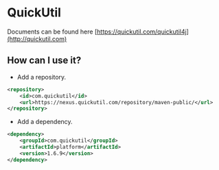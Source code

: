 # QuickUtil

Documents can be found here [https://quickutil.com/quickutil4j](http://quickutil.com)

## How can I use it?

+ Add a repository.

```xml
<repository>
	<id>com.quickutil</id>
	<url>https://nexus.quickutil.com/repository/maven-public/</url>
</repository>
```

+ Add a dependency.
```xml
<dependency>
	<groupId>com.quickutil</groupId>
	<artifactId>platform</artifactId>
	<version>1.6.9</version>
</dependency>
```
